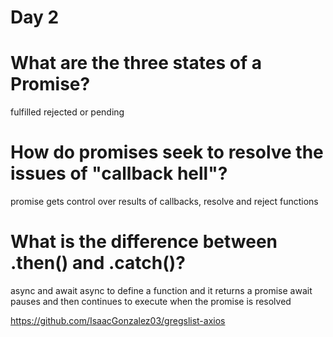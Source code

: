 # Day 2

# What are the three states of a Promise?
fulfilled rejected or pending

# How do promises seek to resolve the issues of "callback hell"?
promise gets control over results of callbacks, resolve and reject functions

# What is the difference between .then() and .catch()?
async and await 
async to define a function and it returns a promise
await pauses and then continues to execute when the promise is resolved

https://github.com/IsaacGonzalez03/gregslist-axios





